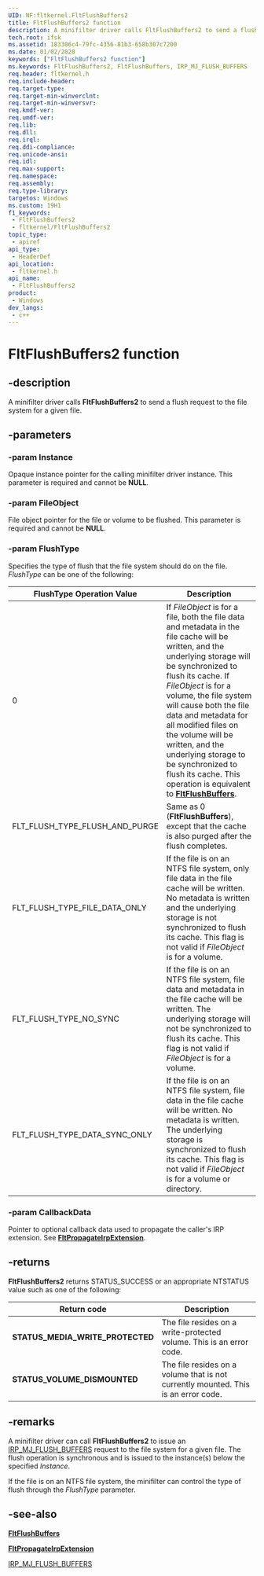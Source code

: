 ```yaml
---
UID: NF:fltkernel.FltFlushBuffers2
title: FltFlushBuffers2 function
description: A minifilter driver calls FltFlushBuffers2 to send a flush request to the file system for a given file.
tech.root: ifsk
ms.assetid: 183306c4-79fc-4356-81b3-658b307c7200
ms.date: 01/02/2020
keywords: ["FltFlushBuffers2 function"]
ms.keywords: FltFlushBuffers2, FltFlushBuffers, IRP_MJ_FLUSH_BUFFERS
req.header: fltkernel.h
req.include-header: 
req.target-type: 
req.target-min-winverclnt: 
req.target-min-winversvr: 
req.kmdf-ver: 
req.umdf-ver: 
req.lib: 
req.dll: 
req.irql: 
req.ddi-compliance: 
req.unicode-ansi: 
req.idl: 
req.max-support: 
req.namespace: 
req.assembly: 
req.type-library: 
targetos: Windows
ms.custom: 19H1
f1_keywords:
 - FltFlushBuffers2
 - fltkernel/FltFlushBuffers2
topic_type:
 - apiref
api_type:
 - HeaderDef
api_location:
 - fltkernel.h
api_name:
 - FltFlushBuffers2
product:
 - Windows
dev_langs:
 - c++
---
```


# FltFlushBuffers2 function


## -description

A minifilter driver calls **FltFlushBuffers2** to send a flush request to the file system for a given file.

## -parameters

### -param Instance

Opaque instance pointer for the calling minifilter driver instance. This parameter is required and cannot be **NULL**.

### -param FileObject

File object pointer for the file or volume to be flushed. This parameter is required and cannot be **NULL**.

### -param FlushType

Specifies the type of flush that the file system should do on the file. *FlushType* can be one of the following:

| FlushType Operation Value | Description |
| ------------------------- | ----------- |
| 0 | If *FileObject* is for a file, both the file data and metadata in the file cache will be written, and the underlying storage will be synchronized to flush its cache. If *FileObject* is for a volume, the file system will cause both the file data and metadata for all modified files on the volume will be written, and the underlying storage to be synchronized to flush its cache. This operation is equivalent to [**FltFlushBuffers**](https://docs.microsoft.com/windows-hardware/drivers/ddi/fltkernel/nf-fltkernel-fltflushbuffers). |
| FLT_FLUSH_TYPE_FLUSH_AND_PURGE | Same as 0 (**FltFlushBuffers**), except that the cache is also purged after the flush completes. |
| FLT_FLUSH_TYPE_FILE_DATA_ONLY | If the file is on an NTFS file system, only file data in the file cache will be written. No metadata is written and the underlying storage is not synchronized to flush its cache. This flag is not valid if *FileObject* is for a volume. |
| FLT_FLUSH_TYPE_NO_SYNC | If the file is on an NTFS file system, file data and metadata in the file cache will be written. The underlying storage will not be synchronized to flush its cache. This flag is not valid if *FileObject* is for a volume. |
| FLT_FLUSH_TYPE_DATA_SYNC_ONLY | If the file is on an NTFS file system, file data in the file cache will be written. No metadata is written. The underlying storage is synchronized to flush its cache. This flag is not valid if *FileObject* is for a volume or directory. |

### -param CallbackData

Pointer to optional callback data used to propagate the caller's IRP extension. See [**FltPropagateIrpExtension**](https://docs.microsoft.com/windows-hardware/drivers/ddi/fltkernel/nf-fltkernel-fltpropagateirpextension).

## -returns

**FltFlushBuffers2** returns STATUS_SUCCESS or an appropriate NTSTATUS value such as one of the following:

| Return code | Description |
| ----------- | ----------- |
| **STATUS_MEDIA_WRITE_PROTECTED** | The file resides on a write-protected volume. This is an error code. |
| **STATUS_VOLUME_DISMOUNTED** | The file resides on a volume that is not currently mounted. This is an error code. |

## -remarks

A minifilter driver can call **FltFlushBuffers2** to issue an [IRP_MJ_FLUSH_BUFFERS](https://docs.microsoft.com/windows-hardware/drivers/ifs/irp-mj-flush-buffers) request to the file system for a given file. The flush operation is synchronous and is issued to the instance(s) below the specified *Instance*.

If the file is on an NTFS file system, the minifilter can control the type of flush through the *FlushType* parameter.

## -see-also

[**FltFlushBuffers**](https://docs.microsoft.com/windows-hardware/drivers/ddi/fltkernel/nf-fltkernel-fltflushbuffers)

[**FltPropagateIrpExtension**](https://docs.microsoft.com/windows-hardware/drivers/ddi/fltkernel/nf-fltkernel-fltpropagateirpextension)

[IRP_MJ_FLUSH_BUFFERS](https://docs.microsoft.com/windows-hardware/drivers/ifs/irp-mj-flush-buffers)

